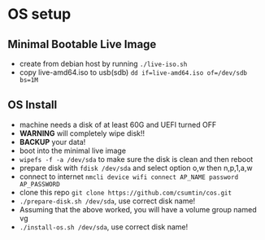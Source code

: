 # OS setup

## Minimal Bootable Live Image
* create from debian host by running `./live-iso.sh`
* copy live-amd64.iso to usb(sdb) `dd if=live-amd64.iso of=/dev/sdb bs=1M`

## OS Install
* machine needs a disk of at least 60G and UEFI turned OFF
* **WARNING** will completely wipe disk!!
* **BACKUP** your data!
* boot into the minimal live image
* `wipefs -f -a /dev/sda` to make sure the disk is clean and then reboot
* prepare disk with `fdisk /dev/sda` and select option o,w then n,p,1,a,w
* connect to internet `nmcli device wifi connect AP_NAME password AP_PASSWORD`
* clone this repo `git clone https://github.com/csumtin/cos.git`
* `./prepare-disk.sh /dev/sda`, use correct disk name!
* Assuming that the above worked, you will have a volume group named vg
* `./install-os.sh /dev/sda`, use correct disk name!
